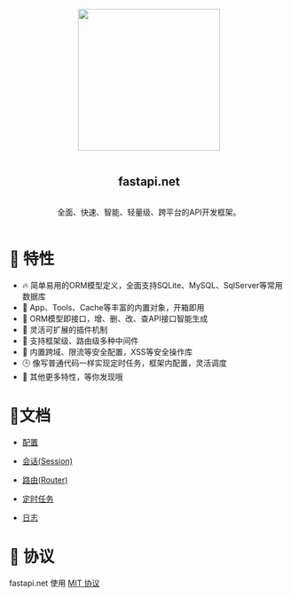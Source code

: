 <div align="center">
<article style="display: flex; flex-direction: column; align-items: center; justify-content: center;">
    <p align="center"><img width="256" src="http://face.app100.info/fastapi.net.png" /></p>
    <h1 style="width: 100%; text-align: center;">fastapi.net</h1>
    <p>
        全面、快速、智能、轻量级、跨平台的API开发框架。
    </p>
</article>
</div>



# 🎉 特性

- :fire: 简单易用的ORM模型定义，全面支持SQLite、MySQL、SqlServer等常用数据库
- :tea: App、Tools、Cache等丰富的内置对象，开箱即用
- :rocket: ORM模型即接口，增、删、改、查API接口智能生成
- 👏 灵活可扩展的插件机制
- :nut_and_bolt: 支持框架级、路由级多种中间件
-  :vertical_traffic_light:  内置跨域、限流等安全配置，XSS等安全操作库
- :clock3: 像写普通代码一样实现定时任务，框架内配置，灵活调度
- :100: 其他更多特性，等你发现哦



# :memo:文档

- [配置](docs/config.md)

- [会话(Session)](docs/session.md)

- [路由(Router)](docs/router.md)

- [定时任务](docs/schedule.md)

- [日志](docs/logging.md)

# 🎈 协议

fastapi.net 使用 [MIT 协议](https://github.com/softwaiter/fastapi.net/blob/master/LICENSE)